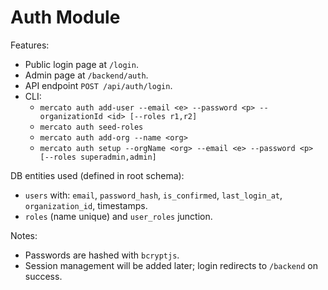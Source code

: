 # Auth Module

Features:
- Public login page at `/login`.
- Admin page at `/backend/auth`.
- API endpoint `POST /api/auth/login`.
- CLI:
  - `mercato auth add-user --email <e> --password <p> --organizationId <id> [--roles r1,r2]`
  - `mercato auth seed-roles`
  - `mercato auth add-org --name <org>`
  - `mercato auth setup --orgName <org> --email <e> --password <p> [--roles superadmin,admin]`

DB entities used (defined in root schema):
- `users` with: `email`, `password_hash`, `is_confirmed`, `last_login_at`, `organization_id`, timestamps.
- `roles` (name unique) and `user_roles` junction.

Notes:
- Passwords are hashed with `bcryptjs`.
- Session management will be added later; login redirects to `/backend` on success.
